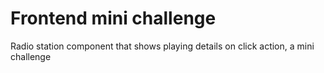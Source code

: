 # Frontend mini challenge
Radio station component that shows playing details on click action, a mini challenge

